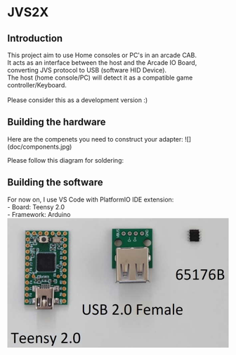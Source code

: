 # JVS2X
 <h2>Introduction </h2>
 This project aim to use Home consoles or PC's in an arcade CAB.
 <BR>It acts as an interface between the host and the Arcade IO Board, converting JVS protocol to USB (software HID Device).
 <BR>The host (home console/PC) will detect it as a compatible game controller/Keyboard. 
 <BR> <BR>
 Please consider this as a development version :)
 <BR>
  
<h2>Building the hardware</h2>
  Here are the compenets you need to construct your adapter:
  ![](doc/components.jpg)

Please follow this diagram for soldering:

<h2>Building the software</h2>
 For now on, I use VS Code with PlatformIO IDE extension:
 <BR>   - Board: Teensy 2.0
 <BR>   - Framework: Arduino
  
  <img src="doc/components.jpg">
 
 
